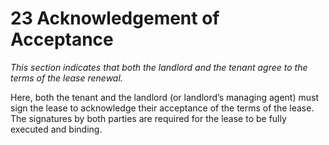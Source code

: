 # 23 Acknowledgement of Acceptance 
_This section indicates that both the landlord and the tenant agree to the terms of the lease renewal._

Here, both the tenant and the landlord (or landlord’s managing agent) must sign the lease to acknowledge their acceptance of the terms of the lease. The signatures by both parties are required for the lease to be fully executed and binding. 